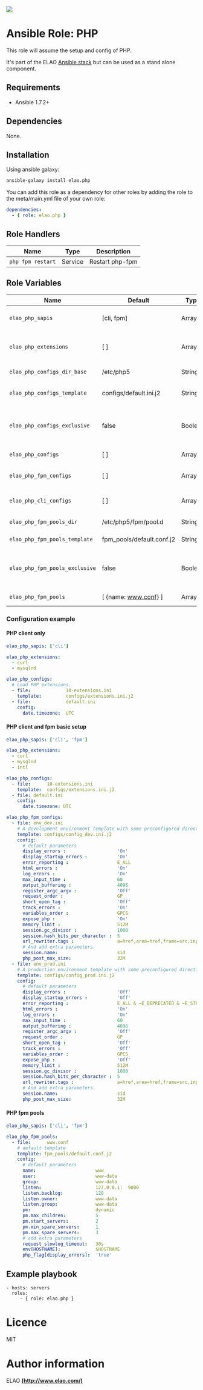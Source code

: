 <img src="http://www.elao.com/images/corpo/logo_red_small.png"/>

# Ansible Role: PHP

This role will assume the setup and config of PHP.

It's part of the ELAO [Ansible stack](http://ansible.elao.com) but can be used as a stand alone component.

## Requirements

- Ansible 1.7.2+

## Dependencies

None.

## Installation

Using ansible galaxy:

```bash
ansible-galaxy install elao.php
```
You can add this role as a dependency for other roles by adding the role to the meta/main.yml file of your own role:

```yaml
dependencies:
  - { role: elao.php }
```

## Role Handlers

| Name              | Type    | Description     |
| ----------------- | ------- | --------------- |
| `php fpm restart` | Service | Restart php-fpm |

## Role Variables

| Name                           | Default                   | Type    | Description                                            |
| ------------------------------ | --------------------      | ------  | ------------------------------------------------------ |
| `elao_php_sapis`               | [cli, fpm]                | Array   | A list of the PHP SAPIs to install.                    |
| `elao_php_extensions`          | [ ]                       | Array   | A list of the php extensions to install.               |
| `elao_php_configs_dir_base`    | /etc/php5                 | String  | Configs directory path.                                |
| `elao_php_configs_template`    | configs/default.ini.j2    | String  | Default configuration template.                        |
| `elao_php_configs_exclusive`   | false                     | Boolean | Whether to remove all other non-specified config files |
| `elao_php_configs`             | [ ]                       | Array   | Shared configurations.                                 |
| `elao_php_fpm_configs`         | [ ]                       | Array   | PHP fpm additional configurations.                     |
| `elao_php_cli_configs`         | [ ]                       | Array   | PHP cli additional configurations.                     |
| `elao_php_fpm_pools_dir`       | /etc/php5/fpm/pool.d      | String  | PHP fpm pools directory path.                          |
| `elao_php_fpm_pools_template`  | fpm_pools/default.conf.j2 | String  | Default pool template.                                 |
| `elao_php_fpm_pools_exclusive` | false                     | Boolean | Whether to remove all other non-specified pool files   |
| `elao_php_fpm_pools`           | [ {name: www.conf} ]      | Array   | PHP fpm pools configurations.                          |

### Configuration example

#### PHP client only

```yaml
elao_php_sapis: ['cli']

elao_php_extensions:
  - curl
  - mysqlnd

elao_php_configs:
  # Load PHP extensions.
  - file:             10-extensions.ini
    template:         configs/extensions.ini.j2
  - file:             default.ini
    config:
      date.timezone:  UTC
```

#### PHP client and fpm basic setup

```yaml
elao_php_sapis: ['cli', 'fpm']

elao_php_extensions:
  - curl
  - mysqlnd
  - intl

elao_php_configs:
  - file:      10-extensions.ini
    template:  configs/extensions.ini.j2
  - file: default.ini
    config:
      date.timezone: UTC

elao_php_fpm_configs:
  - file: env_dev.ini
    # A development environment template with some preconfigured directives.
    template: configs/config_dev.ini.j2
    config:
      # default parameters
      display_errors :                   'On'
      display_startup_errors :           'On'
      error_reporting :                  E_ALL
      html_errors :                      'On'
      log_errors :                       'On'
      max_input_time :                   60
      output_buffering :                 4096
      register_argc_argv :               'Off'
      request_order :                    GP
      short_open_tag :                   'Off'
      track_errors :                     'On'
      variables_order :                  GPCS
      expose_php :                       'On'
      memory_limit :                     512M
      session.gc_divisor :               1000
      session.hash_bits_per_character :  5
      url_rewriter.tags :                a=href,area=href,frame=src,input=src,form=fakeentry
      # And add extra parameters.
      session.name:                      sid
      php_post_max_size:                 32M
  - file: env_prod.ini
    # A production environment template with some preconfigured directives.
    template: configs/config_prod.ini.j2
    config:
      # default parameters
      display_errors :                   'Off'
      display_startup_errors :           'Off'
      error_reporting :                  E_ALL & ~E_DEPRECATED & ~E_STRICT
      html_errors :                      'On'
      log_errors :                       'On'
      max_input_time :                   60
      output_buffering :                 4096
      register_argc_argv :               'Off'
      request_order :                    GP
      short_open_tag :                   'Off'
      track_errors :                     'Off'
      variables_order :                  GPCS
      expose_php :                       'Off'
      memory_limit :                     512M
      session.gc_divisor :               1000
      session.hash_bits_per_character :  5
      url_rewriter.tags :                a=href,area=href,frame=src,input=src,form=fakeentry
      # And add extra parameters.
      session.name:                      sid
      php_post_max_size:                 32M
```

#### PHP fpm pools

```yaml
elao_php_sapis: ['cli', 'fpm']

elao_php_fpm_pools:
  - file:      www.conf
    # default template
    template: fpm_pools/default.conf.j2
    config:
      # default parameters
      name:                      www
      user:                      www-data
      group:                     www-data
      listen:                    127.0.0.1:  9000
      listen.backlog:            128
      listen.owner:              www-data
      listen.group:              www-data
      pm:                        dynamic
      pm.max_children:           5
      pm.start_servers:          2
      pm.min_spare_servers:      1
      pm.max_spare_servers:      3
      # add extra parameters
      request_slowlog_timeout:   30s
      env[HOSTNAME]:             $HOSTNAME
      php_flag[display_errors]:  'true'
```

## Example playbook

    - hosts: servers
      roles:
         - { role: elao.php }

# Licence

MIT

# Author information

ELAO [**(http://www.elao.com/)**](http://www.elao.com)
